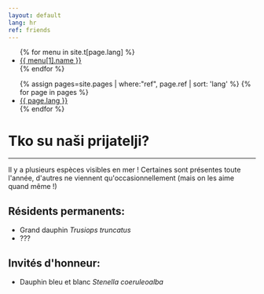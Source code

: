 ```yaml
---
layout: default
lang: hr
ref: friends
---
```

<ul>
  {% for menu in site.t[page.lang] %}
    <li><a href="{{ menu[1].url }}">{{ menu[1].name }}</a></li>
  {% endfor %}
</ul>
<ul>
{% assign pages=site.pages | where:"ref", page.ref | sort: 'lang' %}
{% for page in pages %}
  <li>
    <a href="{{ page.url }}" class="{{ page.lang }}">{{ page.lang }}</a>
  </li>
{% endfor %}
</ul>


# Tko su naši prijatelji?
---

Il y a plusieurs espèces visibles en mer ! Certaines sont présentes toute l'année, d'autres ne viennent qu'occasionnellement (mais on les aime quand même !)

## Résidents permanents:
 - Grand dauphin *Trusiops truncatus*
 - ???

## Invités d'honneur:
 - Dauphin bleu et blanc *Stenella coeruleoalba*
